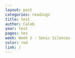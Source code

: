```yaml
---
layout: post
categories: readings
title: test
author: Caleb
year: test
pages: tes
week: Week 2 - Sonic Silences
color: red
link: /
---
```

